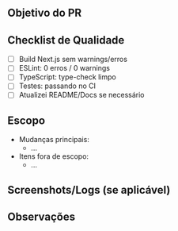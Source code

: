 ## Objetivo do PR

<!-- Resumo curto e direto do que este PR resolve -->

## Checklist de Qualidade

- [ ] Build Next.js sem warnings/erros
- [ ] ESLint: 0 erros / 0 warnings
- [ ] TypeScript: type-check limpo
- [ ] Testes: passando no CI
- [ ] Atualizei README/Docs se necessário

## Escopo

- Mudanças principais:
  - ...
- Itens fora de escopo:
  - ...

## Screenshots/Logs (se aplicável)

<!-- cole imagens ou logs relevantes -->

## Observações

<!-- riscos, débitos técnicos, próximos passos -->
